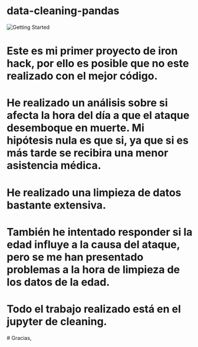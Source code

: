 # data-cleaning-pandas
![Getting Started](https://images.app.goo.gl/3nQQDNTbVWgTXNes7)


# Este es mi primer proyecto de iron hack, por ello es posible que no este realizado con el mejor código. 
# He realizado un análisis sobre si afecta la hora del día a que el ataque desemboque en muerte. Mi hipótesis nula es que si, ya que si es más tarde se recibira una menor asistencia médica.

# He realizado una limpieza de datos bastante extensiva. 

# También he intentado responder si la edad influye a la causa del ataque, pero se me han presentado problemas a la hora de limpieza de los datos de la edad. 

# Todo el trabajo realizado está en el jupyter de cleaning.
# Gracias, 